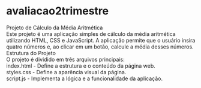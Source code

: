 # avaliacao2trimestre
<div>
Projeto de Cálculo da Média Aritmética
</div> 

<div>
Este projeto é uma aplicação simples de cálculo da média aritmética utilizando HTML, CSS e JavaScript. A aplicação permite que o usuário insira quatro números e, ao clicar em um botão, calcule a média desses números.
</div> 

<div>
Estrutura do Projeto
</div> 

<div> 
O projeto é dividido em três arquivos principais:
</div> 

<div>
index.html - Define a estrutura e o conteúdo da página web.
</div> 

<div>
styles.css - Define a aparência visual da página.
</div> 

<div> 
script.js - Implementa a lógica e a funcionalidade da aplicação.
</div> 
